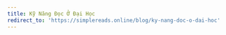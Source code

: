 ```yaml
---
title: Kỹ Năng Đọc Ở Đại Học
redirect_to: 'https://simplereads.online/blog/ky-nang-doc-o-dai-hoc'
---
```

